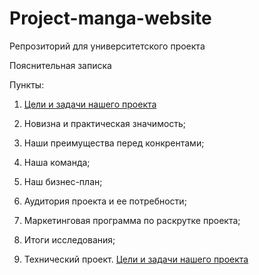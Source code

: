 # Project-manga-website
Репрозиторий для университетского проекта
 
Пояснительная записка

Пункты:

1. <a href="https://github.com/anonim4ik/Project-manga-website/blob/1.Goals-and-objectives-patch/1.Goals%20and%20objectives.md">Цели и задачи нашего проекта</a>

2. Новизна и практическая значимость;

3. Наши преимущества перед конкрентами;

4. Наша команда;

5. Наш бизнес-план;

6. Аудитория проекта и ее потребности;

7. Маркетинговая программа по раскрутке проекта;

8. Итоги исследования;

9. Технический проект.
<a href="https://github.com/anonim4ik/Project-manga-website/blob/1.Goals-and-objectives-patch/1.Goals%20and%20objectives.md">Цели и задачи нашего проекта</a>
